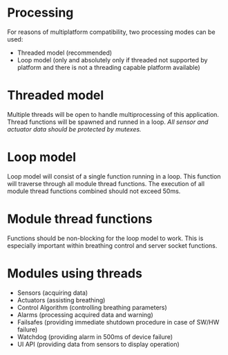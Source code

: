# Processing
For reasons of multiplatform compatibility, two processing modes can be used:
- Threaded model (recommended)
- Loop model (only and absolutely only if threaded not supported by platform and there is not a threading capable platform available)

# Threaded model
Multiple threads will be open to handle multiprocessing of this application.
Thread functions will be spawned and runned in a loop.
*All sensor and actuator data should be protected by mutexes.*

# Loop model
Loop model will consist of a single function running in a loop. This function will traverse through all module thread functions.
The execution of all module thread functions combined should not exceed 50ms.

# Module thread functions
Functions should be non-blocking for the loop model to work. This is especially important within breathing control and server socket functions.

# Modules using threads
- Sensors (acquiring data)
- Actuators (assisting breathing)
- Control Algorithm (controlling breathing parameters)
- Alarms (processing acquired data and warning)
- Failsafes (providing immediate shutdown procedure in case of SW/HW failure)
- Watchdog (providing alarm in 500ms of device failure)
- UI API (providing data from sensors to display operation)

